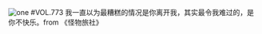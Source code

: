 ![one](http://image.wufazhuce.com/FvSWG54IlElsjNo0bQ-L2Muv_dyV)
#VOL.773
我一直以为最糟糕的情况是你离开我，其实最令我难过的，是你不快乐。from 《怪物旅社》